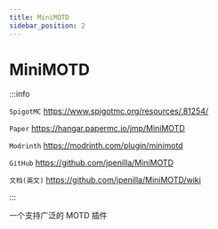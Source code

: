 ```yaml
---
title: MiniMOTD
sidebar_position: 2
---
```


# MiniMOTD

:::info

`SpigotMC` https://www.spigotmc.org/resources/.81254/

`Paper` https://hangar.papermc.io/jmp/MiniMOTD

`Modrinth` https://modrinth.com/plugin/minimotd

`GitHub` https://github.com/jpenilla/MiniMOTD

`文档(英文)` https://github.com/jpenilla/MiniMOTD/wiki

:::

一个支持广泛的 MOTD 插件
